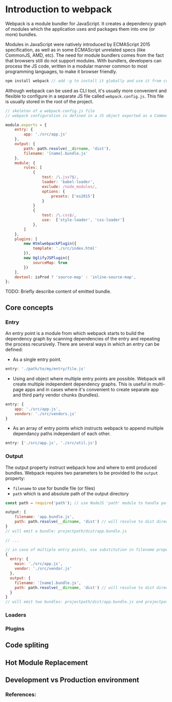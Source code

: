 # Introduction to webpack

Webpack is a module bundler for JavaScript. It creates a dependency graph of modules which the application uses and packages them into one (or more) bundles. 

Modules in JavaScript were natively introduced by ECMAScript 2015 specification, as well as in some ECMAScript unrelated specs (like CommonJS, AMD, etc). The need for module bundlers comes from the fact that browsers still do not support modules. With bundlers, developers can process the JS code, written in a modular manner common to most programming languages, to make it browser friendly. 

```js
npm install webpack // add -g to install it globally and use it from command line
```

Although webpack can be used as CLI tool, it's usually more convenient and flexible to configure in a separate JS file called `webpack.config.js`. This file is usually stored in the root of the project.

```js
// skeleton of a webpack.config.js file
// webpack configuration is defined in a JS object exported as a CommonJS module

module.exports = {
    entry: {
        app: './src/app.js'
    },
    output: {
        path: path.resolve(__dirname, 'dist'),
        filename: '[name].bundle.js'
    },
    module: {
        rules: [
            {
                test: /\.jsx?$/,
                loader: 'babel-loader',
                exclude: /node_modules/,
                options: {
                    presets: ['es2015']
                }
            }
            {
                test: /\.css$/,
                use:  ['style-loader', 'css-loader']
            },
        ]
    },    
    plugins: [
    	new HtmlwebpackPlugin({
        	template: './src/index.html'
    	}),
    	new UglifyJSPlugin({
        	sourceMap: true
    	})
	],
    devtool: isProd ? 'source-map' : 'inline-source-map',
};
```

TODO: Briefly describe content of emitted bundle.


## Core concepts

### Entry

An entry point is a module from which webpack starts to build the dependency graph by scanning dependencies of the entry and repeating the process recursively. There are several ways in which an entry can be defined:
* As a single entry point.
```js
entry: './path/to/my/entry/file.js'
```
* Using and object where multiple entry points are possible. Webpack will create multiple independent dependency graphs. This is useful in multi-page apps and in cases where it's convenient to create separate app and third party vendor chunks (bundles).
```js
entry: {
	app: './src/app.js',
    vendors: './src/vendors.js'
}
```
* As an array of entry points which instructs webpack to append multiple dependancy paths independant of each other.
```js
entry: ['./src/app.js', './src/util.js']
```

### Output

The output property instruct webpack how and where to emit produced bundles. Webpack requires two parameters to be provided to the `output` property:
* `filename` to use for bundle file (or files)
* `path` which is and absolute path of the output directory

```js
const path = require('path'); // use NodeJS 'path' module to handle paths easier 

output: {
	filename: 'app.bundle.js',
    path: path.resolve(__dirname, 'dist') // will resolve to dist directory of the current location
}
// will emit a bundle: projectpath/dist/app.bundle.js

// ...

// in case of multiple entry points, use substitution in filename property to emit separate chunks
{
  entry: {
    main: './src/app.js',
    vendor: './src/vendor.js'
  },
  output: {
    filename: '[name].bundle.js',
    path: path.resolve(__dirname, 'dist') // will resolve to dist directory of the current location
  }
}
// will emit two bundles: projectpath/dist/app.bundle.js and projectpath/dist/vendor.bundle.js 
```

### Loaders

### Plugins

## Code spliting

## Hot Module Replacement

## Development vs Production environment

### References: